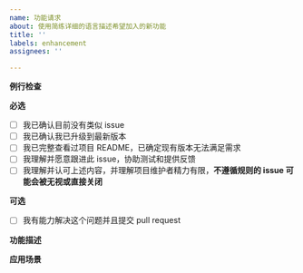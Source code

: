 ```yaml
---
name: 功能请求
about: 使用简练详细的语言描述希望加入的新功能
title: ''
labels: enhancement
assignees: ''

---
```


**例行检查**

[//]: # (方框内删除已有的空格，填 x 号)

**必选**
+ [ ] 我已确认目前没有类似 issue
+ [ ] 我已确认我已升级到最新版本
+ [ ] 我已完整查看过项目 README，已确定现有版本无法满足需求
+ [ ] 我理解并愿意跟进此 issue，协助测试和提供反馈
+ [ ] 我理解并认可上述内容，并理解项目维护者精力有限，**不遵循规则的 issue 可能会被无视或直接关闭**

**可选**
+ [ ] 我有能力解决这个问题并且提交 pull request

**功能描述**

**应用场景**